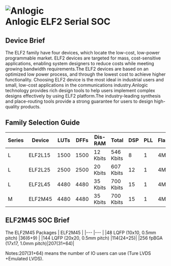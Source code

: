 
![Anlogic](https://0.rc.xiniu.com/g2/M00/1A/CA/CgAGe1yCYjWAQjUDAAAXmE88dpg262.png?d=20181205152921)<br>
Anlogic ELF2 Serial SOC
======================
Device Brief 
----------------
The ELF2 family have four devices, which locate the low-cost, low-power programmable market. ELF2 devices are targeted for mass, cost-sensitive applications, enabling system designers to reduce costs while meeting growing bandwidth requirements.The ELF2 devices are based on an optimized low power process, and through the lowest cost to achieve higher functionality. Choosing ELF2 device is the most ideal in industrial users and small, low-cost applications in the communications industry.Anlogic technology provides rich design tools to help users implement complex designs effectively by using ELF2 platform.The industry-leading synthesis and place-routing tools provide a strong guarantee for users to design high-quality products.

Family Selection Guide
----------------------
|Series|Device  |LUTs  |DFFs   |Dis-RAM   |Total    |DSP|PLL|Flash|MCU|User IO|
|---   |---     |---   |---    |---      |---      |---|---|---  |---|---    | 				
|L	   |ELF2L15	|1500  |1500   |12 Kbits |546 Kbits|8  |1  |4Mb	 |-	 |207| 
|L	   |ELF2L25	|2500  |2500   |20 Kbits |607 Kbits|12 |1  |4Mb	 |-	 |207|
|L     |ELF2L45	|4480  |4480   |35 Kbits |700 Kbits|15 |1  |4Mb	 |-	 |207|
|M	   |ELF2M45	|4480  |4480   |35 Kbits |700 Kbits|15 |1  |4Mb	 |'Cortex-M3' |207|	
		
ELF2M45 SOC Brief
----------------------
The ELF2M45 
Packages                       | ELF2M45  |
|---                           |---       |
|48 LQFP (10x10, 0.5mm pitch)  |36(6+9)   |
|144 LQFP (20x20, 0.5mm pitch) |114(24+25)|
|256 fpBGA (17x17, 1.0mm pitch)|207(31+64)|

Notes:207(31+64) means the number of IO users can use (Ture LVDS +Emulated LVDS).
